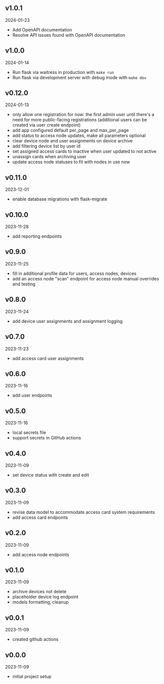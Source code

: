 ## v1.0.1

2024-01-23

-   Add OpenAPI documentation
-   Resolve API issues found with OpenAPI documentation

## v1.0.0

2024-01-14

-   Run flask via waitress in production with `make run`
-   Run flask via development server with debug mode with `make dev`

## v0.12.0

2024-01-13

-   only allow one registration for now: the first admin user until there's a need for more public-facing registrations (additional users can be created via user create endpoint)
-   add app configured default per_page and max_per_page
-   add status to access node updates, make all parameters optional
-   clear device node and user assignments on device archive
-   add filtering device list by user id
-   set assigned access cards to inactive when user updated to not active
-   unassign cards when archiving user
-   update access node statuses to fit with nodes in use now

## v0.11.0

2023-12-01

-   enable database migrations with flask-migrate

## v0.10.0

2023-11-28

-   add reporting endpoints

## v0.9.0

2023-11-25

-   fill in additional profile data for users, access nodes, devices
-   add an access node "scan" endpoint for access node manual overrides and testing

## v0.8.0

2023-11-24

-   add device user assignments and assignment logging

## v0.7.0

2023-11-23

-   add access card user assignments

## v0.6.0

2023-11-16

-   add user endpoints

## v0.5.0

2023-11-16

-   local secrets file
-   support secrets in GitHub actions

## v0.4.0

2023-11-09

-   set device status with create and edit

## v0.3.0

2023-11-09

-   revise data model to accommodate access card system requirements
-   add access card endpoints

## v0.2.0

2023-11-09

-   add access node endpoints

## v0.1.0

2023-11-09

-   archive devices not delete
-   placeholder device log endpoint
-   models formatting, cleanup

## v0.0.1

2023-11-09

-   created github actions

## v0.0.0

2023-11-09

-   initial project setup
